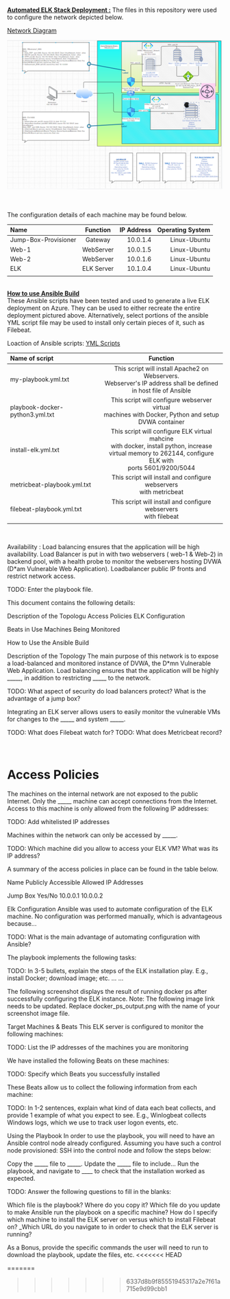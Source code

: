 <u>**Automated ELK Stack Deployment :**</u>
The files in this repository were used to configure the network depicted below. <br>  
 
[Network Diagram](https://github.com/Rishi-Chauhan-2020/BootCamp_Rep1/blob/main/Diagram/)

[![Network Diagram](https://github.com/Rishi-Chauhan-2020/BootCamp_Rep1/blob/main/Diagram/Rishi_Class2_Week12_Network%20Diagram.PNG)](https://github.com/Rishi-Chauhan-2020/BootCamp_Rep1/blob/main/Diagram/Rishi_Class2_Week12_Network%20Diagram.PNG)



<br><br>The configuration details of each machine may be found below.


| Name                 | Function     | IP Address   | Operating System   |
| :-------------       | :----------: | -----------: | -----------:       |
| Jump-Box-Provisioner | Gateway      | 10.0.1.4     | Linux-Ubuntu       |
| Web-1                | WebServer    | 10.0.1.5     | Linux-Ubuntu       |
| Web-2                | WebServer    | 10.0.1.6     | Linux-Ubuntu       |
| ELK                  | ELK Server   | 10.1.0.4     | Linux-Ubuntu       |
|                      |              |              |                    |

<br><u>**How to use Ansible Build**</u>
<br>
These Ansible scripts have been tested and used to generate a live ELK deployment on Azure. They can be used to either recreate the entire deployment pictured above. Alternatively, select portions of the ansible YML script file may be used to install only certain pieces of it, such as Filebeat.<br> 

Loaction of Ansible scripts: [YML Scripts](https://https://github.com/Rishi-Chauhan-2020/BootCamp_Rep1/tree/main/Ansible)

| Name of script                   | Function                                                                                                                                                   |
| :-------------                   | :--------------------------------------------------------------------------------------------------------------------------------------------------------: | 
| my-playbook.yml.txt              | This script will install Apache2 on Webservers.<br> Webserver's IP address shall be defined <br> in host file of Ansible                                            | 
| playbook-docker-python3.yml.txt  | This script will configure webserver virtual <br> machines with Docker, Python and setup <br> DVWA container                                                         |
| install-elk.yml.txt              | This script will configure ELK virtual mahcine <br> with docker, install python, increase <br>virtual memory to 262144, configure ELK with <br>ports 5601/9200/5044     | 
| metricbeat-playbook.yml.txt      | This script will install and configure webservers <br> with metricbeat  | 
| filebeat-playbook.yml.txt        | This script will install and configure webservers <br>with filebeat    |
|                                  |              |
<br>




Availability : Load balancing ensures that the application will be high availability. Load Balancer is put in with two webservers ( web-1 & Web-2) in backend pool, with a health probe to monitor the webservers hosting DVWA (D*am Vulnerable Web Application). Loadbalancer public IP fronts and restrict network access. <br>


TODO: Enter the playbook file.

This document contains the following details:

Description of the Topologu
Access Policies
ELK Configuration

Beats in Use
Machines Being Monitored


How to Use the Ansible Build


Description of the Topology
The main purpose of this network is to expose a load-balanced and monitored instance of DVWA, the D*mn Vulnerable Web Application.
Load balancing ensures that the application will be highly _____, in addition to restricting _____ to the network.

TODO: What aspect of security do load balancers protect? What is the advantage of a jump box?

Integrating an ELK server allows users to easily monitor the vulnerable VMs for changes to the _____ and system _____.

TODO: What does Filebeat watch for?
TODO: What does Metricbeat record?





<br>Access Policies
=======

The machines on the internal network are not exposed to the public Internet.
Only the _____ machine can accept connections from the Internet. Access to this machine is only allowed from the following IP addresses:

TODO: Add whitelisted IP addresses

Machines within the network can only be accessed by _____.

TODO: Which machine did you allow to access your ELK VM? What was its IP address?

A summary of the access policies in place can be found in the table below.



Name
Publicly Accessible
Allowed IP Addresses




Jump Box
Yes/No
10.0.0.1 10.0.0.2














Elk Configuration
Ansible was used to automate configuration of the ELK machine. No configuration was performed manually, which is advantageous because...

TODO: What is the main advantage of automating configuration with Ansible?

The playbook implements the following tasks:

TODO: In 3-5 bullets, explain the steps of the ELK installation play. E.g., install Docker; download image; etc.
...
...

The following screenshot displays the result of running docker ps after successfully configuring the ELK instance.
Note: The following image link needs to be updated. Replace docker_ps_output.png with the name of your screenshot image file.


Target Machines & Beats
This ELK server is configured to monitor the following machines:

TODO: List the IP addresses of the machines you are monitoring

We have installed the following Beats on these machines:

TODO: Specify which Beats you successfully installed

These Beats allow us to collect the following information from each machine:

TODO: In 1-2 sentences, explain what kind of data each beat collects, and provide 1 example of what you expect to see. E.g., Winlogbeat collects Windows logs, which we use to track user logon events, etc.


Using the Playbook
In order to use the playbook, you will need to have an Ansible control node already configured. Assuming you have such a control node provisioned:
SSH into the control node and follow the steps below:

Copy the _____ file to _____.
Update the _____ file to include...
Run the playbook, and navigate to ____ to check that the installation worked as expected.

TODO: Answer the following questions to fill in the blanks:

Which file is the playbook? Where do you copy it?
Which file do you update to make Ansible run the playbook on a specific machine? How do I specify which machine to install the ELK server on versus which to install Filebeat on?
_Which URL do you navigate to in order to check that the ELK server is running?

As a Bonus, provide the specific commands the user will need to run to download the playbook, update the files, etc.
<<<<<<< HEAD


=======
>>>>>>> 6337d8b9f85551945317a2e7f61a715e9d99cbb1
